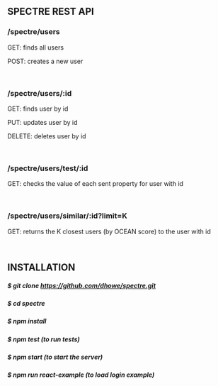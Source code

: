 ## SPECTRE REST API

### /spectre/users

GET: finds all users

POST: creates a new user

<br/>

### /spectre/users/:id

GET: finds user by id

PUT: updates user by id

DELETE: deletes user by id

<br/>

### /spectre/users/test/:id

GET: checks the value of each sent property for user with id

<br/>

### /spectre/users/similar/:id?limit=K

GET: returns the K closest users (by OCEAN score) to the user with id


<br/>

## INSTALLATION

##### $ git clone https://github.com/dhowe/spectre.git

##### $ cd spectre

##### $ npm install

##### $ npm test (to run tests)

##### $ npm start (to start the server)

##### $ npm run react-example (to load login example)

<br/>
